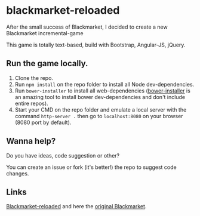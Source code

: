 # blackmarket-reloaded

After the small success of Blackmarket, I decided to create a new Blackmarket incremental-game

This game is totally text-based, build with Bootstrap, Angular-JS, jQuery.

## Run the game locally.

1. Clone the repo.
2. Run `npm install` on the repo folder to install all Node dev-dependencies.
3. Run `bower-installer` to install all web-dependencies ([bower-installer](https://github.com/blittle/bower-installer) is an amazing tool to install bower dev-dependencies and don't include entire repos).
4. Start your CMD on the repo folder and emulate a local server with the command `http-server .` then go to `localhost:8080` on your browser (8080 port by default).

## Wanna help?

Do you have ideas, code suggestion or other?

You can create an issue or fork (it's better!) the repo to suggest code changes.

## Links

[Blackmarket-reloaded](http://totominc.github.io/blackmarket-reloaded) and here the [original Blackmarket](http://totominc.github.io/blackmarket).
